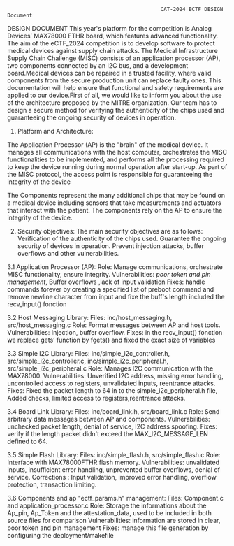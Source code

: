                                                      CAT-2024 ECTF DESIGN Document

   DESIGN DOCUMENT
This year's platform for the competition is Analog Devices’ MAX78000 FTHR board, which features advanced functionality. The aim of the eCTF_2024 competition is to develop software to protect medical devices against supply chain attacks.
The Medical Infrastructure Supply Chain Challenge (MISC) consists of an application processor (AP), two components connected by an I2C bus, and a development board.Medical devices can be repaired in a trusted facility, where valid components from the secure production unit can replace faulty ones.
This documentation will help ensure that functional and safety requirements are applied to our device.First of all, we would like to inform you about the use of the architecture proposed by the MITRE organization.
Our team has to design a secure method for verifying the authenticity of the chips used and guaranteeing the ongoing security of devices in operation.

1. Platform and Architecture:

The Application Processor (AP) is the "brain" of the medical device. It manages all communications with the host computer, orchestrates the MISC functionalities to be implemented, and performs all the processing required to keep the device running during normal operation after start-up. As part of the MISC protocol, the access point is responsible for guaranteeing the integrity of the device

The Components represent the many additional chips that may be found on a medical device including sensors that take measurements and actuators that interact with the patient. The components rely on the AP to ensure the integrity of the device.

	



2. Security objectives:
The main security objectives are as follows:
Verification of the authenticity of the chips used.
Guarantee the ongoing security of devices in operation.
Prevent injection attacks, buffer overflows and other vulnerabilities. 

3.1 Application Processor (AP):
Role: Manage communications, orchestrate MISC functionality, ensure integrity.
Vulnerabilities: *poor token and pin management*, Buffer overflows ,lack of input validation 
Fixes: handle commands forever by creating a specified list of preboot command and remove newline character from input and fixe the buff's length included the recv_input() fonction 


3.2 Host Messaging Library:
Files: inc/host_messaging.h, src/host_messaging.c
Role: Format messages between AP and host tools.
Vulnerabilities: Injection, buffer overflow.
Fixes: in the recv_input() fonction we replace gets’ function by fgets() and fixed the exact size of variables 


3.3 Simple I2C Library:
Files: inc/simple_i2c_controller.h, src/simple_i2c_controller.c, inc/simple_i2c_peripheral.h, src/simple_i2c_peripheral.c
Role: Manages I2C communication with the MAX78000.
Vulnerabilities: Unverified I2C address, missing error handling, uncontrolled access to registers, unvalidated inputs, reentrance attacks.
Fixes: Fixed the packet length to 64 in to the simple_i2c_peripheral.h file, Added checks, limited access to registers,reentrance attacks.


3.4 Board Link Library:
Files: inc/board_link.h, src/board_link.c
Role: Send arbitrary data messages between AP and components.
Vulnerabilities: unchecked packet length, denial of service, I2C address spoofing.
Fixes: verify if the length  packet didn't exceed the MAX_I2C_MESSAGE_LEN defined to 64.


3.5 Simple Flash Library:
Files: inc/simple_flash.h, src/simple_flash.c
Role: Interface with MAX78000FTHR flash memory.
Vulnerabilities: unvalidated inputs, insufficient error handling, unprevented buffer overflows, denial of service.
Corrections : Input validation, improved error handling, overflow protection, transaction limiting.

3.6 Components and ap "ectf_params.h" management: 
Files: Component.c and application_processor.c
Role: Storage the informations about the Ap_pin, Ap_Token and the attestation_data, used to be included in both source files
for comparison 
Vulnerabilities: information are stored in clear, poor token and pin management 
Fixes: manage this file generation by configuring the deployment/makefile







